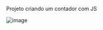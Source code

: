 Projeto criando um contador com JS

![image](https://user-images.githubusercontent.com/36935876/205938357-64f844ba-4498-4535-9517-e4f5bd2e4748.png)
